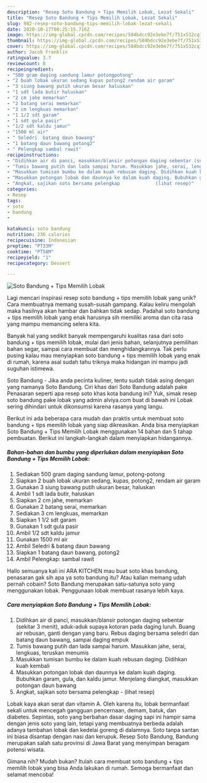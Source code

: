 ```yaml
---
description: "Resep Soto Bandung + Tips Memilih Lobak, Lezat Sekali"
title: "Resep Soto Bandung + Tips Memilih Lobak, Lezat Sekali"
slug: 982-resep-soto-bandung-tips-memilih-lobak-lezat-sekali
date: 2020-10-17T00:25:15.716Z
image: https://img-global.cpcdn.com/recipes/584bdcc92e3ebe7f/751x532cq70/soto-bandung-tips-memilih-lobak-foto-resep-utama.jpg
thumbnail: https://img-global.cpcdn.com/recipes/584bdcc92e3ebe7f/751x532cq70/soto-bandung-tips-memilih-lobak-foto-resep-utama.jpg
cover: https://img-global.cpcdn.com/recipes/584bdcc92e3ebe7f/751x532cq70/soto-bandung-tips-memilih-lobak-foto-resep-utama.jpg
author: Jacob Franklin
ratingvalue: 3.7
reviewcount: 8
recipeingredient:
- "500 gram daging sandung lamur potongpotong"
- "2 buah lobak ukuran sedang kupas potong2 rendam air garam"
- "3 siung bawang putih ukuran besar haluskan"
- "1 sdt lada butir haluskan"
- "2 cm jahe memarkan"
- "2 batang serai memarkan"
- "3 cm lengkuas memarkan"
- "1 1/2 sdt garam"
- "1 sdt gula pasir"
- "1/2 sdt kaldu jamur"
- "1500 ml air"
- " Seledri  batang daun bawang"
- "1 batang daun bawang potong2"
- " Pelengkap sambal rawit"
recipeinstructions:
- "Didihkan air di panci, masukkan/blansir potongan daging sebentar (sekitar 3 menit), aduk-aduk supaya kotoran pada daging luruh. Buang air rebusan, ganti dengan yang baru. Rebus daging bersama seledri dan batang daun bawang, sampai daging empuk"
- "Tumis bawang putih dan lada sampai harum. Masukkan jahe, serai, lengkuas, teruskan menumis"
- "Masukkan tumisan bumbu ke dalam kuah rebusan daging. Didihkan kuah kembali"
- "Masukkan potongan lobak dan daunnya ke dalam kuah daging. Bubuhkan garam, gula, dan kaldu jamur. Menjelang diangkat, masukkan potongan daun bawang"
- "Angkat, sajikan soto bersama pelengkap             (lihat resep)"
categories:
- Resep
tags:
- soto
- bandung
- 

katakunci: soto bandung  
nutrition: 236 calories
recipecuisine: Indonesian
preptime: "PT33M"
cooktime: "PT58M"
recipeyield: "1"
recipecategory: Dessert

---
```



![Soto Bandung + Tips Memilih Lobak](https://img-global.cpcdn.com/recipes/584bdcc92e3ebe7f/751x532cq70/soto-bandung-tips-memilih-lobak-foto-resep-utama.jpg)

Lagi mencari inspirasi resep soto bandung + tips memilih lobak yang unik? Cara membuatnya memang susah-susah gampang. Kalau keliru mengolah maka hasilnya akan hambar dan bahkan tidak sedap. Padahal soto bandung + tips memilih lobak yang enak harusnya sih memiliki aroma dan cita rasa yang mampu memancing selera kita.

Banyak hal yang sedikit banyak mempengaruhi kualitas rasa dari soto bandung + tips memilih lobak, mulai dari jenis bahan, selanjutnya pemilihan bahan segar, sampai cara membuat dan menghidangkannya. Tak perlu pusing kalau mau menyiapkan soto bandung + tips memilih lobak yang enak di rumah, karena asal sudah tahu triknya maka hidangan ini mampu jadi suguhan istimewa.

Soto Bandung - Jika anda pecinta kuliner, tentu sudah tidak asing dengan yang namanya Soto Bandung. Ciri khas dari Soto Bandung adalah pake Penasaran seperti apa resep soto khas kota bandung ini? Yuk, simak resep soto bandung pake lobak yang admin alviya.com buat di bawah ini Lobak sering dihindari untuk dikonsumsi karena rasanya yang langu.


Berikut ini ada beberapa cara mudah dan praktis untuk membuat soto bandung + tips memilih lobak yang siap dikreasikan. Anda bisa menyiapkan Soto Bandung + Tips Memilih Lobak menggunakan 14 bahan dan 5 tahap pembuatan. Berikut ini langkah-langkah dalam menyiapkan hidangannya.

<!--inarticleads1-->

##### Bahan-bahan dan bumbu yang diperlukan dalam menyiapkan Soto Bandung + Tips Memilih Lobak:

1. Sediakan 500 gram daging sandung lamur, potong-potong
1. Siapkan 2 buah lobak ukuran sedang, kupas, potong2, rendam air garam
1. Gunakan 3 siung bawang putih ukuran besar, haluskan
1. Ambil 1 sdt lada butir, haluskan
1. Siapkan 2 cm jahe, memarkan
1. Gunakan 2 batang serai, memarkan
1. Sediakan 3 cm lengkuas, memarkan
1. Siapkan 1 1/2 sdt garam
1. Gunakan 1 sdt gula pasir
1. Ambil 1/2 sdt kaldu jamur
1. Gunakan 1500 ml air
1. Ambil  Seledri &amp; batang daun bawang
1. Siapkan 1 batang daun bawang, potong2
1. Ambil  Pelengkap: sambal rawit


Hallo semuanya kali ini ARA KITCHEN mau buat soto khas bandung, penasaran gak sih apa ya soto bandung itu? Atau kalian memang udah pernah cobain? Soto Bandung merupakan satu-satunya soto yang menggunakan lobak. Penggunaan lobak membuat rasanya lebih kaya. 

<!--inarticleads2-->

##### Cara menyiapkan Soto Bandung + Tips Memilih Lobak:

1. Didihkan air di panci, masukkan/blansir potongan daging sebentar (sekitar 3 menit), aduk-aduk supaya kotoran pada daging luruh. Buang air rebusan, ganti dengan yang baru. Rebus daging bersama seledri dan batang daun bawang, sampai daging empuk
1. Tumis bawang putih dan lada sampai harum. Masukkan jahe, serai, lengkuas, teruskan menumis
1. Masukkan tumisan bumbu ke dalam kuah rebusan daging. Didihkan kuah kembali
1. Masukkan potongan lobak dan daunnya ke dalam kuah daging. Bubuhkan garam, gula, dan kaldu jamur. Menjelang diangkat, masukkan potongan daun bawang
1. Angkat, sajikan soto bersama pelengkap -             (lihat resep)


Lobak kaya akan serat dan vitamin A. Oleh karena itu, lobak bermanfaat sekali untuk mencegah gangguan pencernaan, demam, batuk, dan diabetes. Sepintas, soto yang berbahan dasar daging sapi ini hampir sama dengan jenis soto yang lain, tetapi yang membuatnya berbeda adalah adanya tambahan lobak dan kedelai goreng di dalamnya. Soto tanpa santan ini biasa disantap dengan nasi dan kerupuk. Resep Soto Bandung, Bandung merupakan salah satu provinsi di Jawa Barat yang menyimpan beragam potensi wisata. 

Gimana nih? Mudah bukan? Itulah cara membuat soto bandung + tips memilih lobak yang bisa Anda lakukan di rumah. Semoga bermanfaat dan selamat mencoba!

